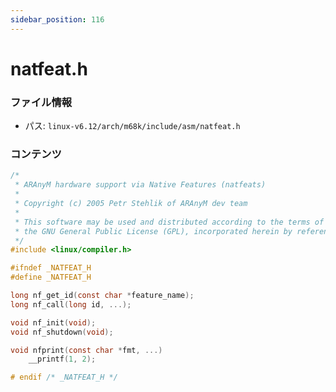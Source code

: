 ```yaml
---
sidebar_position: 116
---
```

# natfeat.h

### ファイル情報

- パス: `linux-v6.12/arch/m68k/include/asm/natfeat.h`

### コンテンツ

```h
/*
 * ARAnyM hardware support via Native Features (natfeats)
 *
 * Copyright (c) 2005 Petr Stehlik of ARAnyM dev team
 *
 * This software may be used and distributed according to the terms of
 * the GNU General Public License (GPL), incorporated herein by reference.
 */
#include <linux/compiler.h>

#ifndef _NATFEAT_H
#define _NATFEAT_H

long nf_get_id(const char *feature_name);
long nf_call(long id, ...);

void nf_init(void);
void nf_shutdown(void);

void nfprint(const char *fmt, ...)
	__printf(1, 2);

# endif /* _NATFEAT_H */

```
